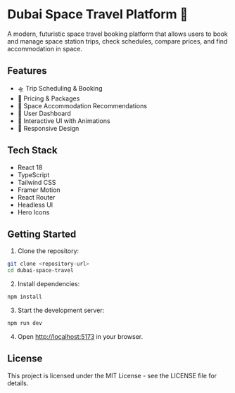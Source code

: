 # Dubai Space Travel Platform 🚀

A modern, futuristic space travel booking platform that allows users to book and manage space station trips, check schedules, compare prices, and find accommodation in space.

## Features

- 🛸 Trip Scheduling & Booking
- 💫 Pricing & Packages
- 🏨 Space Accommodation Recommendations
- 👤 User Dashboard
- 🌟 Interactive UI with Animations
- 📱 Responsive Design

## Tech Stack

- React 18
- TypeScript
- Tailwind CSS
- Framer Motion
- React Router
- Headless UI
- Hero Icons

## Getting Started

1. Clone the repository:
```bash
git clone <repository-url>
cd dubai-space-travel
```

2. Install dependencies:
```bash
npm install
```

3. Start the development server:
```bash
npm run dev
```

4. Open [http://localhost:5173](http://localhost:5173) in your browser.

## License

This project is licensed under the MIT License - see the LICENSE file for details. 
